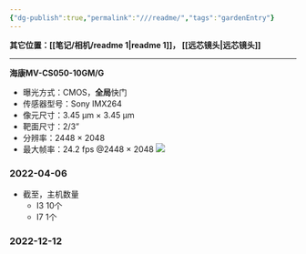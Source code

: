 ```yaml
---
{"dg-publish":true,"permalink":"///readme/","tags":"gardenEntry"}
---
```


**其它位置：[[笔记/相机/readme 1\|readme 1]]，    [[远芯镜头\|远芯镜头]]**

---

**海康MV-CS050-10GM/G**
+ 曝光方式：CMOS，**全局**快门
+ 传感器型号：Sony IMX264
+ 像元尺寸：3.45 µm × 3.45 µm
+ 靶面尺寸：2/3”
+ 分辨率：2448 × 2048
+ 最大帧率：24.2 fps @2448 × 2048
![](https://img.jisicn.ml/img/CS050-10.png)

### 2022-04-06
- 截至，主机数量
	- I3 10个
	- I7 1个

### 2022-12-12
